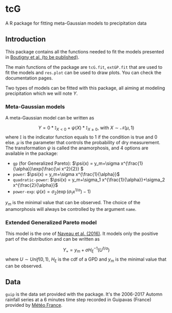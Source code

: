 # tcG
A R package for fitting meta-Gaussian models to precipitation data

## Introduction 

This package contains all the functions needed to fit the models presented in [Boutigny et al. (to be published)](link).

The main functions of the package are `tcG.fit`, `extGP.fit` that are used to fit the models and `res.plot` can be used to draw plots. You can check the documentation pages.

Two types of models can be fitted with this package, all aiming at modeling precipitation which we will note $Y$. 

### Meta-Gaussian models

A meta-Gaussian model can be written as

$$ Y = 0*\mathbb{I}_{X<0} + \psi(X)*\mathbb{I}_{X\geq0} \text{,       with } X\sim \mathcal{N}(\mu,1) $$
where $\mathbb{I}$ is the indicator function equals to 1 if the condition is true and 0 else. $\mu$ is the parameter that controls the probability of dry measurement.
The transformation $\psi$ is called the anamorphosis, and 4 options are available in the package:

- `gp` (for Generalized Pareto): $\psi(x) = y_m+\sigma x^{\frac{1}{\alpha}}\exp{\frac{\xi x^2}{2}} $
- `power`: $\psi(x) = y_m+\sigma x^{\frac{1}{\alpha}}$
- `quadratic-power`: $\psi(x) = y_m+\sigma_1 x^{\frac{1}{\alpha}}+\sigma_2 x^{\frac{2}{\alpha}}$ 
- `power-exp`: $\psi(x) = \sigma_2 (\exp(\sigma_1x^{1/\alpha})-1)$

$y_m$ is the minimal value that can be observed. The choice of the anamorphosis will always be controlled by the argument `name`.


### Extended Generalized Pareto model

This model is the one of [Naveau et al. (2016)](https://agupubs.onlinelibrary.wiley.com/doi/pdfdirect/10.1002/2015WR018552). It  models only the positive part of the distribution and can be written as

$$ Y_+ =  y_m + \sigma H^{-1}_\xi(U^{1/\alpha})$$
where $U \sim Unif(0,1)$, $H_\xi$ is the cdf of a GPD and $y_m$ is the minimal value that can be observed.

## Data

`guip` is the data set provided with the package. It's the 2006-2017 Automn rainfall series at a 6 minutes time step recorded in Guipavas (France) provided by [Météo France](https://donneespubliques.meteofrance.fr).


